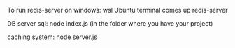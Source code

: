 To run redis-server on windows:
wsl 
Ubuntu terminal comes up
 redis-server

DB server sql:
node index.js (in the folder where you have your project)

caching system:
node server.js 